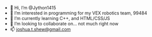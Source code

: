 - 👋 Hi, I’m @Jython1415
- 👀 I’m interested in programming for my VEX robotics team, 99484
- 🌱 I’m currently learning C++, and HTML/CSS/JS
- 💞️ I’m looking to collaborate on... not much right now
- 📫 joshua.t.shew@gmail.com
